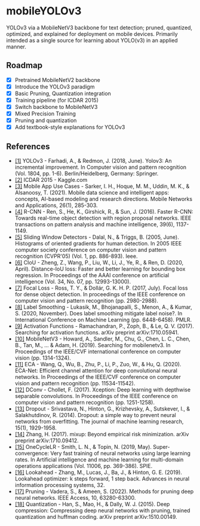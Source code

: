 # mobileYOLOv3

YOLOv3 via a MobileNetV3 backbone for text detection; pruned, quantized, optimized, and explained for deployment on mobile devices. Primarily intended as a single source for learning about YOLO(v3) in an applied manner.

## Roadmap
- [x] Pretrained MobileNetV2 backbone
- [x] Introduce the YOLOv3 paradigm
- [x] Basic Pruning, Quantization integration
- [x] Training pipeline (for ICDAR 2015)
- [x] Switch backbone to MobileNetV3
- [x] Mixed Precision Training
- [x] Pruning and quantization
- [x] Add textbook-style explanations for YOLOv3

## References

- [\[1\]](https://arxiv.org/abs/1804.02767) YOLOv3 - Farhadi, A., & Redmon, J. (2018, June). Yolov3: An incremental improvement. In Computer vision and pattern recognition (Vol. 1804, pp. 1-6). Berlin/Heidelberg, Germany: Springer.
- [\[2\]](https://www.kaggle.com/datasets/bestofbests9/icdar2015) ICDAR 2015 - Kaggle.com
- [\[3\]](https://link.springer.com/content/pdf/10.1007/s11036-020-01650-z.pdf) Mobile App Use Cases - Sarker, I. H., Hoque, M. M., Uddin, M. K., & Alsanoosy, T. (2021). Mobile data science and intelligent apps: concepts, AI-based modeling and research directions. Mobile Networks and Applications, 26(1), 285-303.
- [\[4\]](https://arxiv.org/abs/1506.01497) R-CNN - Ren, S., He, K., Girshick, R., & Sun, J. (2016). Faster R-CNN: Towards real-time object detection with region proposal networks. IEEE transactions on pattern analysis and machine intelligence, 39(6), 1137-1149.
- [\[5\]](http://vision.stanford.edu/teaching/cs231b_spring1213/papers/CVPR05_DalalTriggs.pdf) Sliding Window Detectors - Dalal, N., & Triggs, B. (2005, June). Histograms of oriented gradients for human detection. In 2005 IEEE computer society conference on computer vision and pattern recognition (CVPR'05) (Vol. 1, pp. 886-893). Ieee.
- [\[6\]](https://arxiv.org/abs/1911.08287) CIoU - Zheng, Z., Wang, P., Liu, W., Li, J., Ye, R., & Ren, D. (2020, April). Distance-IoU loss: Faster and better learning for bounding box regression. In Proceedings of the AAAI conference on artificial intelligence (Vol. 34, No. 07, pp. 12993-13000).
- [\[7\]](https://arxiv.org/abs/1708.02002) Focal Loss - Ross, T. Y., & Dollár, G. K. H. P. (2017, July). Focal loss for dense object detection. In proceedings of the IEEE conference on computer vision and pattern recognition (pp. 2980-2988).
- [\[8\]](https://arxiv.org/abs/2003.02819) Label Smoothing - Lukasik, M., Bhojanapalli, S., Menon, A., & Kumar, S. (2020, November). Does label smoothing mitigate label noise?. In International Conference on Machine Learning (pp. 6448-6458). PMLR.
- [\[9\]](https://arxiv.org/abs/1710.05941) Activation Functions - Ramachandran, P., Zoph, B., & Le, Q. V. (2017). Searching for activation functions. arXiv preprint arXiv:1710.05941.
- [\[10\]](https://arxiv.org/abs/1905.02244) MobileNetV3 - Howard, A., Sandler, M., Chu, G., Chen, L. C., Chen, B., Tan, M., ... & Adam, H. (2019). Searching for mobilenetv3. In Proceedings of the IEEE/CVF international conference on computer vision (pp. 1314-1324).
- [\[11\]](https://openaccess.thecvf.com/content_CVPR_2020/papers/Wang_ECA-Net_Efficient_Channel_Attention_for_Deep_Convolutional_Neural_Networks_CVPR_2020_paper.pdf) ECA - Wang, Q., Wu, B., Zhu, P., Li, P., Zuo, W., & Hu, Q. (2020). ECA-Net: Efficient channel attention for deep convolutional neural networks. In Proceedings of the IEEE/CVF conference on computer vision and pattern recognition (pp. 11534-11542).
- [\[12\]](https://arxiv.org/abs/1610.02357) DConv - Chollet, F. (2017). Xception: Deep learning with depthwise separable convolutions. In Proceedings of the IEEE conference on computer vision and pattern recognition (pp. 1251-1258).
- [\[13\]](https://www.cs.toronto.edu/~rsalakhu/papers/srivastava14a.pdf) Dropout - Srivastava, N., Hinton, G., Krizhevsky, A., Sutskever, I., & Salakhutdinov, R. (2014). Dropout: a simple way to prevent neural networks from overfitting. The journal of machine learning research, 15(1), 1929-1958.
- [\[14\]](https://openreview.net/forum?id=r1Ddp1-Rb) Zhang, H. (2017). mixup: Beyond empirical risk minimization. arXiv preprint arXiv:1710.09412.
- [\[15\]](https://arxiv.org/abs/1708.07120) OneCycleLR - Smith, L. N., & Topin, N. (2019, May). Super-convergence: Very fast training of neural networks using large learning rates. In Artificial intelligence and machine learning for multi-domain operations applications (Vol. 11006, pp. 369-386). SPIE.
- [\[16\]](https://arxiv.org/abs/1907.08610) Lookahead - Zhang, M., Lucas, J., Ba, J., & Hinton, G. E. (2019). Lookahead optimizer: k steps forward, 1 step back. Advances in neural information processing systems, 32.
- [\[17\]](https://arxiv.org/abs/2011.00241) Pruning - Vadera, S., & Ameen, S. (2022). Methods for pruning deep neural networks. IEEE Access, 10, 63280-63300.
- [\[18\]](https://arxiv.org/abs/1510.00149) Quantization - Han, S., Mao, H., & Dally, W. J. (2015). Deep compression: Compressing deep neural networks with pruning, trained quantization and huffman coding. arXiv preprint arXiv:1510.00149.
